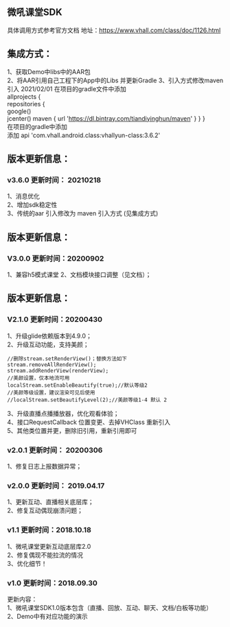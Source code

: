 ## 微吼课堂SDK  
具体调用方式参考官方文档  地址：https://www.vhall.com/class/doc/1126.html

## 集成方式：

1、获取Demo中libs中的AAR包  
2、将AAR引用自己工程下的App中的Libs 并更新Gradle
3、引入方式修改maven引入  2021/02/01
在项目的gradle文件中添加  
	allprojects {  
    repositories {  
        google()  
        jcenter() 
        maven { url 'https://dl.bintray.com/tiandiyinghun/maven' }
    }
}  
在项目的gradle中添加  
添加  api 'com.vhall.android.class:vhallyun-class:3.6.2'

## 版本更新信息：
### v3.6.0 更新时间： 20210218
1、消息优化  
2、增加sdk稳定性  
3、传统的aar 引入修改为 maven 引入方式 (见集成方式)

## 版本更新信息：
### V3.0.0 更新时间：20200902
1、兼容h5模式课堂
2、文档模块接口调整（见文档）；

## 版本更新信息：
### V2.1.0 更新时间：20200430
1、升级glide依赖版本到4.9.0；   
2、升级互动功能，支持美颜；  
   
```
//删除stream.setRenderView()；替换方法如下
stream.removeAllRenderView();
stream.addRenderView(renderView);
//美颜设置，仅本地流可用
localStream.setEnableBeautify(true);//默认等级2
//美颜等级设置，建议渲染可见后使用
//localStream.setBeautifyLevel(2);//美颜等级1-4 默认 2
```  
3、升级直播点播播放器，优化观看体验；   
4、接口RequestCallback 位置变更、去掉VHClass 重新引入   
5、其他类位置并更，删除旧引用，重新引用即可
### v2.0.1 更新时间： 20200306
1、修复日志上报数据异常；

### v2.0.0 更新时间： 2019.04.17    
1、更新互动、直播相关底层库；  
2、修复互动偶现崩溃问题；  


### v1.1 更新时间：2018.10.18  
1、微吼课堂更新互动底层库2.0   
2、修复偶现不能拉流的情况  
3、优化细节！

### v1.0 更新时间：2018.09.30

更新内容：  
1、微吼课堂SDK1.0版本包含（直播、回放、互动、聊天、文档/白板等功能）  
2、Demo中有对应功能的演示





